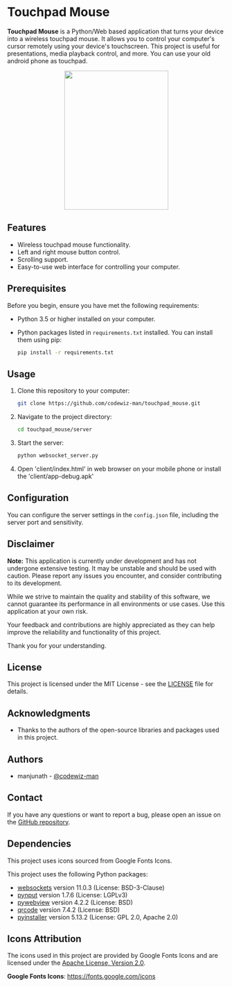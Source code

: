 # Touchpad Mouse

**Touchpad Mouse** is a Python/Web based application that turns your device into a wireless touchpad mouse. It allows you to control your computer's cursor remotely using your device's touchscreen. This project is useful for presentations, media playback control, and more. You can use your old android phone as touchpad.

<p align="center">
  <img width="240" height="320" src="https://github.com/codewiz-man/touchpad_mouse/assets/39612669/e0679aea-3a0d-4898-b3bf-05797506fd71">
</p>


## Features

- Wireless touchpad mouse functionality.
- Left and right mouse button control.
- Scrolling support.
- Easy-to-use web interface for controlling your computer.

## Prerequisites

Before you begin, ensure you have met the following requirements:

- Python 3.5 or higher installed on your computer.
- Python packages listed in `requirements.txt` installed. You can install them using pip:

    ```bash
    pip install -r requirements.txt
    ```

## Usage

1. Clone this repository to your computer:

    ```bash
    git clone https://github.com/codewiz-man/touchpad_mouse.git
    ```

2. Navigate to the project directory:

    ```bash
    cd touchpad_mouse/server
    ```

3. Start the server:

    ```bash
    python websocket_server.py
    ```

4. Open 'client/index.html' in web browser on your mobile phone or install the 'client/app-debug.apk'

## Configuration

You can configure the server settings in the `config.json` file, including the server port and sensitivity.

## Disclaimer

**Note:** This application is currently under development and has not undergone extensive testing. It may be unstable and should be used with caution. Please report any issues you encounter, and consider contributing to its development.

While we strive to maintain the quality and stability of this software, we cannot guarantee its performance in all environments or use cases. Use this application at your own risk.

Your feedback and contributions are highly appreciated as they can help improve the reliability and functionality of this project.

Thank you for your understanding.


## License

This project is licensed under the MIT License - see the [LICENSE](LICENSE) file for details.

## Acknowledgments

- Thanks to the authors of the open-source libraries and packages used in this project.

## Authors

- manjunath - [@codewiz-man](https://github.com/codewiz-man)

## Contact

If you have any questions or want to report a bug, please open an issue on the [GitHub repository](https://github.com/codewiz-man/touchpad_js).

## Dependencies

This project uses icons sourced from Google Fonts Icons.

This project uses the following Python packages:

- [websockets](https://pypi.org/project/websockets/) version 11.0.3 (License: BSD-3-Clause)
- [pynput](https://pypi.org/project/pynput/) version 1.7.6 (License: LGPLv3)
- [pywebview](https://pypi.org/project/pywebview/) version 4.2.2 (License: BSD)
- [qrcode](https://pypi.org/project/qrcode/) version 7.4.2 (License: BSD)
- [pyinstaller](https://pypi.org/project/pyinstaller/) version 5.13.2 (License: GPL 2.0, Apache 2.0)


## Icons Attribution

The icons used in this project are provided by Google Fonts Icons and are licensed under the [Apache License, Version 2.0](LICENSE).

**Google Fonts Icons**: https://fonts.google.com/icons
